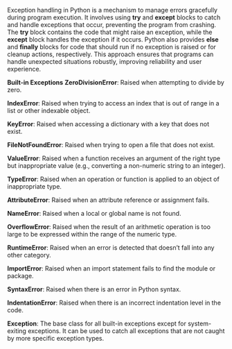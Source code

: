 Exception handling in Python is a mechanism to manage errors gracefully during program execution. It involves using **try** and **except** blocks to catch and handle exceptions that occur, 
preventing the program from crashing. The **try** block contains the code that might raise an exception, while the **except** block handles the exception if it occurs. Python also provides 
**else** and **finally** blocks for code that should run if no exception is raised or for cleanup actions, respectively. This approach ensures that programs can handle unexpected situations 
robustly, improving reliability and user experience.

**Built-in Exceptions**
**ZeroDivisionError**: Raised when attempting to divide by zero.

**IndexError**: Raised when trying to access an index that is out of range in a list or other indexable object.

**KeyError**: Raised when accessing a dictionary with a key that does not exist.

**FileNotFoundError**: Raised when trying to open a file that does not exist.

**ValueError**: Raised when a function receives an argument of the right type but inappropriate value (e.g., converting a non-numeric string to an integer).

**TypeError**: Raised when an operation or function is applied to an object of inappropriate type.

**AttributeError**: Raised when an attribute reference or assignment fails.

**NameError**: Raised when a local or global name is not found.

**OverflowError**: Raised when the result of an arithmetic operation is too large to be expressed within the range of the numeric type.

**RuntimeError**: Raised when an error is detected that doesn’t fall into any other category.

**ImportError**: Raised when an import statement fails to find the module or package.

**SyntaxError**: Raised when there is an error in Python syntax.

**IndentationError**: Raised when there is an incorrect indentation level in the code.

**Exception**: The base class for all built-in exceptions except for system-exiting exceptions. It can be used to catch all exceptions that are not caught by more specific exception types.
